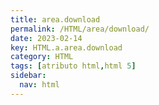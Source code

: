 ```yaml
---
title: area.download
permalink: /HTML/area/download/
date: 2023-02-14
key: HTML.a.area.download
category: HTML
tags: [atributo html,html 5]
sidebar:
  nav: html
---
```


